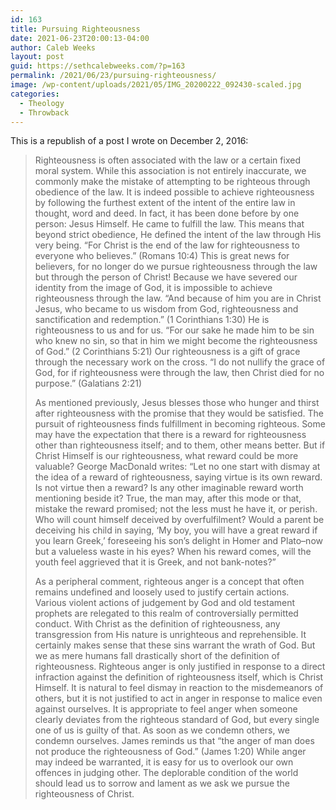 ```yaml
---
id: 163
title: Pursuing Righteousness
date: 2021-06-23T20:00:13-04:00
author: Caleb Weeks
layout: post
guid: https://sethcalebweeks.com/?p=163
permalink: /2021/06/23/pursuing-righteousness/
image: /wp-content/uploads/2021/05/IMG_20200222_092430-scaled.jpg
categories:
  - Theology
  - Throwback
---
```

This is a republish of a post I wrote on December 2, 2016:
<blockquote>Righteousness is often associated with the law or a certain fixed moral system. While this association is not entirely inaccurate, we commonly make the mistake of attempting to be righteous through obedience of the law. It is indeed possible to achieve righteousness by following the furthest extent of the intent of the entire law in thought, word and deed. In fact, it has been done before by one person: Jesus Himself. He came to fulfill the law. This means that beyond strict obedience, He defined the intent of the law through His very being. “For Christ is the end of the law for righteousness to everyone who believes.” (Romans 10:4) This is great news for believers, for no longer do we pursue righteousness through the law but through the person of Christ! Because we have severed our identity from the image of God, it is impossible to achieve righteousness through the law. “And because of him you are in Christ Jesus, who became to us wisdom from God, righteousness and sanctification and redemption.” (1 Corinthians 1:30) He is righteousness to us and for us. “For our sake he made him to be sin who knew no sin, so that in him we might become the righteousness of God.” (2 Corinthians 5:21) Our righteousness is a gift of grace through the necessary work on the cross. “I do not nullify the grace of God, for if righteousness were through the law, then Christ died for no purpose.” (Galatians 2:21)

As mentioned previously, Jesus blesses those who hunger and thirst after righteousness with the promise that they would be satisfied. The pursuit of righteousness finds fulfillment in becoming righteous. Some may have the expectation that there is a reward for righteousness other than righteousness itself; and to them, other means better. But if Christ Himself is our righteousness, what reward could be more valuable? George MacDonald writes: “Let no one start with dismay at the idea of a reward of righteousness, saying virtue is its own reward. Is not virtue then a reward? Is any other imaginable reward worth mentioning beside it? True, the man may, after this mode or that, mistake the reward promised; not the less must he have it, or perish. Who will count himself deceived by overfulfilment? Would a parent be deceiving his child in saying, ‘My boy, you will have a great reward if you learn Greek,’ foreseeing his son’s delight in Homer and Plato–now but a valueless waste in his eyes? When his reward comes, will the youth feel aggrieved that it is Greek, and not bank-notes?”

As a peripheral comment, righteous anger is a concept that often remains undefined and loosely used to justify certain actions. Various violent actions of judgement by God and old testament prophets are relegated to this realm of controversially permitted conduct. With Christ as the definition of righteousness, any transgression from His nature is unrighteous and reprehensible. It certainly makes sense that these sins warrant the wrath of God. But we as mere humans fall drastically short of the definition of righteousness. Righteous anger is only justified in response to a direct infraction against the definition of righteousness itself, which is Christ Himself. It is natural to feel dismay in reaction to the misdemeanors of others, but it is not justified to act in anger in response to malice even against ourselves. It is appropriate to feel anger when someone clearly deviates from the righteous standard of God, but every single one of us is guilty of that. As soon as we condemn others, we condemn ourselves. James reminds us that “the anger of man does not produce the righteousness of God.” (James 1:20) While anger may indeed be warranted, it is easy for us to overlook our own offences in judging other. The deplorable condition of the world should lead us to sorrow and lament as we ask we pursue the righteousness of Christ.</blockquote>